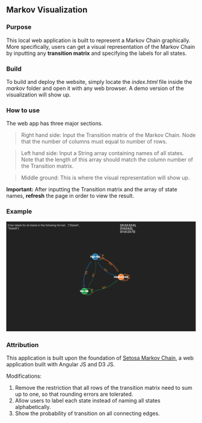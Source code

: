 

## Markov Visualization

### Purpose

This local web application is built to represent a Markov Chain graphically. More specifically, users can get a visual representation of the Markov Chain by inputting any **transition matrix** and specifying the labels for all states. 

### Build

To build and deploy the website, simply locate the *index.html* file inside the *markov* folder and open it with any web browser. A demo version of the visualization will show up. 

### How to use

The web app has three major sections. 
> Right hand side: 
> Input the Transition matrix of the Markov Chain. Node that the number of columns must equal to number of rows. 

> Left hand side: 
> Input a String array containing names of all states. Note that the length of this array should match the column number of the Transition matrix. 

> Middle ground: 
> This is where the visual representation will show up. 

**Important:** After inputting the Transition matrix and the array of state names, **refresh** the page in order to view the result. 

### Example

<img src="https://github.com/YuansongFeng/markov_chain_visualization/blob/master/screenshot/demo.png?raw=true" width="800">

### Attribution

This application is built upon the foundation of [Setosa Markov Chain](http://setosa.io/blog/2014/07/26/markov-chains/index.html), a web application built with Angular JS and D3 JS. 

Modifications:
1. Remove the restriction that all rows of the transition matrix need to sum up to one, so that rounding errors are tolerated.  
2. Allow users to label each state instead of naming all states alphabetically. 
3. Show the probability of transition on all connecting edges. 

